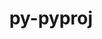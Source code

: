 ---
title: "py-pyproj"
layout: cache
categories: [package, develop]
meta: {"compilers": ["none"], "num_specs": 30, "num_specs_by_stack": {"ml-darwin-aarch64-mps": 9, "ml-linux-aarch64-cpu": 11, "ml-linux-aarch64-cuda": 11, "ml-linux-x86_64-cpu": 10, "ml-linux-x86_64-cuda": 9, "root": 30}, "oss": ["sequoia", "ubuntu24.04"], "platforms": ["darwin", "linux"], "stacks": ["ml-darwin-aarch64-mps", "ml-linux-aarch64-cpu", "ml-linux-aarch64-cuda", "ml-linux-x86_64-cpu", "ml-linux-x86_64-cuda", "root"], "targets": ["aarch64", "x86_64_v3"], "versions": ["3.7.1"]}
spec_details: [{"compiler": "none", "hash": "2ps44636kqrcdct2tl4ua5srdr4fq25g", "os": "sequoia", "platform": "darwin", "size": "-", "stacks": ["ml-darwin-aarch64-mps", "root"], "target": "aarch64", "variants": ["build_system=python_pip"], "versions": ["3.7.1"]}, {"compiler": "none", "hash": "2twn5sf3tnnllyhlzqt5s2sj2ikjb4xm", "os": "ubuntu24.04", "platform": "linux", "size": "-", "stacks": ["ml-linux-aarch64-cpu", "ml-linux-aarch64-cuda", "root"], "target": "aarch64", "variants": ["build_system=python_pip"], "versions": ["3.7.1"]}, {"compiler": "none", "hash": "36y4ba6zy5r2deawgjprwlnswxhm64qb", "os": "sequoia", "platform": "darwin", "size": "-", "stacks": ["ml-darwin-aarch64-mps", "root"], "target": "aarch64", "variants": ["build_system=python_pip"], "versions": ["3.7.1"]}, {"compiler": "none", "hash": "5m57c5qyoz3zn2df4rlf3frf2iy6wmac", "os": "ubuntu24.04", "platform": "linux", "size": "-", "stacks": ["ml-linux-x86_64-cpu", "ml-linux-x86_64-cuda", "root"], "target": "x86_64_v3", "variants": ["build_system=python_pip"], "versions": ["3.7.1"]}, {"compiler": "none", "hash": "5ve6aggejljbsymmg24om73vanhay5pl", "os": "ubuntu24.04", "platform": "linux", "size": "-", "stacks": ["ml-linux-aarch64-cpu", "ml-linux-aarch64-cuda", "root"], "target": "aarch64", "variants": ["build_system=python_pip"], "versions": ["3.7.1"]}, {"compiler": "none", "hash": "6i2rd7bjdnth4yixb3r7phnb3ctindhx", "os": "sequoia", "platform": "darwin", "size": "-", "stacks": ["ml-darwin-aarch64-mps", "root"], "target": "aarch64", "variants": ["build_system=python_pip"], "versions": ["3.7.1"]}, {"compiler": "none", "hash": "6iduqsa4vgdj4ol4wocou6tvee656d5f", "os": "ubuntu24.04", "platform": "linux", "size": "-", "stacks": ["ml-linux-x86_64-cpu", "ml-linux-x86_64-cuda", "root"], "target": "x86_64_v3", "variants": ["build_system=python_pip"], "versions": ["3.7.1"]}, {"compiler": "none", "hash": "7a7fu4ynzq5njsqgdvsxbgzwlwu6amfe", "os": "sequoia", "platform": "darwin", "size": "-", "stacks": ["ml-darwin-aarch64-mps", "root"], "target": "aarch64", "variants": ["build_system=python_pip"], "versions": ["3.7.1"]}, {"compiler": "none", "hash": "ajj5xf5sgtkeznbjyg4xf4r5xgy4klq3", "os": "ubuntu24.04", "platform": "linux", "size": "-", "stacks": ["ml-linux-x86_64-cpu", "ml-linux-x86_64-cuda", "root"], "target": "x86_64_v3", "variants": ["build_system=python_pip"], "versions": ["3.7.1"]}, {"compiler": "none", "hash": "ax44g6zmt6bjiqggekomje22wc47wi4b", "os": "ubuntu24.04", "platform": "linux", "size": "-", "stacks": ["ml-linux-aarch64-cpu", "ml-linux-aarch64-cuda", "root"], "target": "aarch64", "variants": ["build_system=python_pip"], "versions": ["3.7.1"]}, {"compiler": "none", "hash": "blcx7z5hdevag6vui5kegtwefwtmh4vw", "os": "ubuntu24.04", "platform": "linux", "size": "-", "stacks": ["ml-linux-x86_64-cpu", "ml-linux-x86_64-cuda", "root"], "target": "x86_64_v3", "variants": ["build_system=python_pip"], "versions": ["3.7.1"]}, {"compiler": "none", "hash": "enak4k6uelu342cj4jyigwxiji77rddi", "os": "ubuntu24.04", "platform": "linux", "size": "-", "stacks": ["ml-linux-aarch64-cpu", "ml-linux-aarch64-cuda", "root"], "target": "aarch64", "variants": ["build_system=python_pip"], "versions": ["3.7.1"]}, {"compiler": "none", "hash": "fg6rac6msqhmoo62c2pycw36h5le7obh", "os": "sequoia", "platform": "darwin", "size": "-", "stacks": ["ml-darwin-aarch64-mps", "root"], "target": "aarch64", "variants": ["build_system=python_pip"], "versions": ["3.7.1"]}, {"compiler": "none", "hash": "gslrjkmg2zq7uxhm2pwawi6d66r6vkst", "os": "ubuntu24.04", "platform": "linux", "size": "-", "stacks": ["ml-linux-x86_64-cpu", "ml-linux-x86_64-cuda", "root"], "target": "x86_64_v3", "variants": ["build_system=python_pip"], "versions": ["3.7.1"]}, {"compiler": "none", "hash": "h5qko3odckoziqhmxww5x3bpdhuwxuc5", "os": "sequoia", "platform": "darwin", "size": "-", "stacks": ["ml-darwin-aarch64-mps", "root"], "target": "aarch64", "variants": ["build_system=python_pip"], "versions": ["3.7.1"]}, {"compiler": "none", "hash": "h767yyra7r7ajnepasjn4wkyxdfpmfvn", "os": "ubuntu24.04", "platform": "linux", "size": "-", "stacks": ["ml-linux-aarch64-cpu", "ml-linux-aarch64-cuda", "root"], "target": "aarch64", "variants": ["build_system=python_pip"], "versions": ["3.7.1"]}, {"compiler": "none", "hash": "hprwrcfkhmy64u22uifjxsl5mxjfqseu", "os": "ubuntu24.04", "platform": "linux", "size": "-", "stacks": ["ml-linux-x86_64-cpu", "ml-linux-x86_64-cuda", "root"], "target": "x86_64_v3", "variants": ["build_system=python_pip"], "versions": ["3.7.1"]}, {"compiler": "none", "hash": "hqse6olw3qt4de523sdhz62mrxfgcm6r", "os": "ubuntu24.04", "platform": "linux", "size": "-", "stacks": ["ml-linux-x86_64-cpu", "root"], "target": "x86_64_v3", "variants": ["build_system=python_pip"], "versions": ["3.7.1"]}, {"compiler": "none", "hash": "ivaipatp6sfmy6zkd236cwbk56pgdp63", "os": "sequoia", "platform": "darwin", "size": "-", "stacks": ["ml-darwin-aarch64-mps", "root"], "target": "aarch64", "variants": ["build_system=python_pip"], "versions": ["3.7.1"]}, {"compiler": "none", "hash": "ivdg36dltahrl4bqzyj6webjsdeg5jcy", "os": "sequoia", "platform": "darwin", "size": "-", "stacks": ["ml-darwin-aarch64-mps", "root"], "target": "aarch64", "variants": ["build_system=python_pip"], "versions": ["3.7.1"]}, {"compiler": "none", "hash": "jl2abxsnrzlrm6i2qjljedept6s4s5kw", "os": "ubuntu24.04", "platform": "linux", "size": "-", "stacks": ["ml-linux-x86_64-cpu", "ml-linux-x86_64-cuda", "root"], "target": "x86_64_v3", "variants": ["build_system=python_pip"], "versions": ["3.7.1"]}, {"compiler": "none", "hash": "kb2t7fqrfvdpcr4uac4kjzkdxj2i2dxd", "os": "ubuntu24.04", "platform": "linux", "size": "-", "stacks": ["ml-linux-aarch64-cpu", "ml-linux-aarch64-cuda", "root"], "target": "aarch64", "variants": ["build_system=python_pip"], "versions": ["3.7.1"]}, {"compiler": "none", "hash": "kyvc6q5mbnx5eoaglowfzjktwztl7tvb", "os": "ubuntu24.04", "platform": "linux", "size": "-", "stacks": ["ml-linux-aarch64-cpu", "ml-linux-aarch64-cuda", "root"], "target": "aarch64", "variants": ["build_system=python_pip"], "versions": ["3.7.1"]}, {"compiler": "none", "hash": "ljkhtv66kaiosvfsk2ipeqzqobdtorv7", "os": "ubuntu24.04", "platform": "linux", "size": "-", "stacks": ["ml-linux-x86_64-cpu", "ml-linux-x86_64-cuda", "root"], "target": "x86_64_v3", "variants": ["build_system=python_pip"], "versions": ["3.7.1"]}, {"compiler": "none", "hash": "mdc2fb4ghspb36xlj4sewrjqqpor4acf", "os": "ubuntu24.04", "platform": "linux", "size": "-", "stacks": ["ml-linux-aarch64-cpu", "ml-linux-aarch64-cuda", "root"], "target": "aarch64", "variants": ["build_system=python_pip"], "versions": ["3.7.1"]}, {"compiler": "none", "hash": "qsq2qqp2xm26dwll5fki3t6rlfhcvvaw", "os": "ubuntu24.04", "platform": "linux", "size": "-", "stacks": ["ml-linux-aarch64-cpu", "ml-linux-aarch64-cuda", "root"], "target": "aarch64", "variants": ["build_system=python_pip"], "versions": ["3.7.1"]}, {"compiler": "none", "hash": "r5lr7h6edspugvzxdgv7ckkxqf4jkfvh", "os": "ubuntu24.04", "platform": "linux", "size": "-", "stacks": ["ml-linux-x86_64-cpu", "ml-linux-x86_64-cuda", "root"], "target": "x86_64_v3", "variants": ["build_system=python_pip"], "versions": ["3.7.1"]}, {"compiler": "none", "hash": "sn7osdmjge5zla5rr2jtjnbq4ogieqbx", "os": "ubuntu24.04", "platform": "linux", "size": "-", "stacks": ["ml-linux-aarch64-cpu", "ml-linux-aarch64-cuda", "root"], "target": "aarch64", "variants": ["build_system=python_pip"], "versions": ["3.7.1"]}, {"compiler": "none", "hash": "u7rncjk7cbgzbpo6bc47mz5vmjljvtsl", "os": "ubuntu24.04", "platform": "linux", "size": "-", "stacks": ["ml-linux-aarch64-cpu", "ml-linux-aarch64-cuda", "root"], "target": "aarch64", "variants": ["build_system=python_pip"], "versions": ["3.7.1"]}, {"compiler": "none", "hash": "y7twsvcduwe3rtwypdwuzezzobhqtwxt", "os": "sequoia", "platform": "darwin", "size": "-", "stacks": ["ml-darwin-aarch64-mps", "root"], "target": "aarch64", "variants": ["build_system=python_pip"], "versions": ["3.7.1"]}]
---